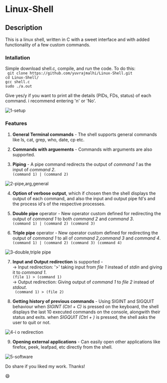 # Linux-Shell

## Description
This is a linux shell, written in C with a sweet interface and with added functionality of a few custom commands.

### Intallation
Simple download shell.c, compile, and run the code.
To do this:   
``` git clone https://github.com/yuvrajmalhi/Linux-Shell.git```   
``` cd Linux-Shell/ ```   
``` gcc shell.c ```   
``` sudo ./a.out ```   

Give yes/y if you want to print all the details (PIDs, FDs, status) of each command. i recommend entering 'n' or 'No'.

![1-setup](https://user-images.githubusercontent.com/76866159/107150019-b9924280-6981-11eb-8889-60688b4136e9.gif)


### Features
1. **General Terminal commands** - The shell supports general commands like ls, cat, grep, who, date, cp etc.   

2. **Commands with arguements**  - Commands with arguments are also supported.  

3. **Piping** - A pipe command redirects the output of _command 1_ as the input of _command 2_.    
``` (command 1) | (command 2) ```   

![2-pipe,arg,general](https://user-images.githubusercontent.com/76866159/107150022-bc8d3300-6981-11eb-9d50-2db6b70b6247.gif)



4. **Option of verbose output**, which if chosen then the shell displays the output of each command, and also the input and output pipe fd's and the process id's of the respective processes.

5. **Double pipe** operator -  New operator custom defined for redirecting the output of _command 1_ to both _command 2_ and _command 3_.   
``` (command 1) | (command 2) (command 3) ```  
6. **Triple pipe** operator -  New operator custom defined for redirecting the output of _command 1_ to all of _command 2_,_command 3_ and _command 4_.   
``` (command 1) | (command 2) (command 3) (command 4) ```  

![3-double,triple pipe](https://user-images.githubusercontent.com/76866159/107150025-beef8d00-6981-11eb-9439-ed6a62872aaf.gif)



7. **Input and Output redirection** is supported -   
-> Input redirection: '>' taking input from _file 1_ instead of _stdin_ and giving it to _command 1_.   
``` (file 1) > (command 1) ```   
-> Output redirection: Giving output of _command 1_ to _file 2_ instead of _stdout_.   
``` (command 1) > (file 2)```
	
	
8. **Getting history of previous commands** - Using SIGINT and SIGQUIT behaviour
	when _SIGINT (Ctrl + C)_ is pressed on the keyboard, the shell displays the last 10 executed commands on the console, alongwith their status and exits.
	when _SIGQUIT (Ctrl + \)_ is pressed, the shell asks the user to quit or not.
	
![4-i o redirection](https://user-images.githubusercontent.com/76866159/107150028-c3b44100-6981-11eb-9393-ccbf8e635668.gif)


9. **Opening external applications** - Can easily open other applications like firefox, peek, leafpad, etc directly from the shell.

![5-software](https://user-images.githubusercontent.com/76866159/107150030-c9118b80-6981-11eb-83e7-6428d1bfd9d7.gif)


Do share if you liked my work. Thanks!

:smile:

